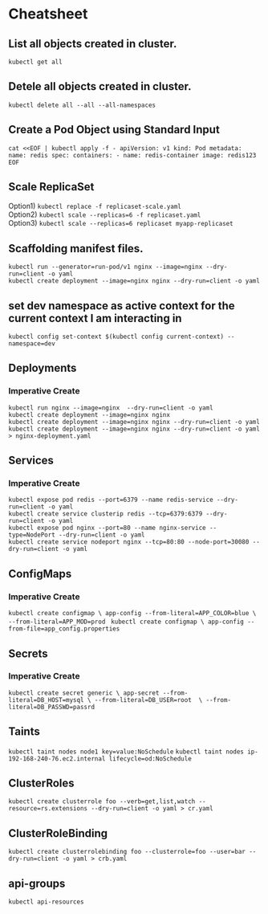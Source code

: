 # Cheatsheet
## List all objects created in cluster.
`kubectl get all`
## Detele all objects created in cluster. 
`kubectl delete all --all --all-namespaces`


## Create a Pod Object using Standard Input 
`cat <<EOF | kubectl apply -f -
apiVersion: v1
kind: Pod
metadata:
  name: redis
spec:
  containers:
    - name: redis-container
      image: redis123
EOF`

## Scale ReplicaSet
Option1) `kubectl replace -f replicaset-scale.yaml`  
Option2) `kubectl scale --replicas=6 -f replicaset.yaml`  
Option3) `kubectl scale --replicas=6 replicaset myapp-replicaset`  


## Scaffolding manifest files. 
`kubectl run --generator=run-pod/v1 nginx --image=nginx --dry-run=client -o yaml`  
`kubectl create deployment --image=nginx nginx --dry-run=client -o yaml`

## set dev namespace as active context for the current context I am interacting in
`kubectl config set-context $(kubectl config current-context) --namespace=dev`

## Deployments
### Imperative Create
`kubectl run nginx --image=nginx  --dry-run=client -o yaml`  
`kubectl create deployment --image=nginx nginx`  
`kubectl create deployment --image=nginx nginx --dry-run=client -o yaml`  
`kubectl create deployment --image=nginx nginx --dry-run=client -o yaml > nginx-deployment.yaml`  


## Services
### Imperative  Create
`kubectl expose pod redis --port=6379 --name redis-service --dry-run=client -o yaml`  
`kubectl create service clusterip redis --tcp=6379:6379 --dry-run=client -o yaml`  
`kubectl expose pod nginx --port=80 --name nginx-service --type=NodePort --dry-run=client -o yaml`  
`kubectl create service nodeport nginx --tcp=80:80 --node-port=30080 --dry-run=client -o yaml`  

## ConfigMaps
### Imperative  Create
` kubectl create configmap \
app-config --from-literal=APP_COLOR=blue \
           --from-literal=APP_MOD=prod `
` kubectl create configmap \
app-config --from-file=app_config.properties`

## Secrets
### Imperative  Create
` kubectl create secret generic \
app-secret --from-literal=DB_HOST=mysql \
           --from-literal=DB_USER=root  \
           --from-literal=DB_PASSWD=passrd `








## Taints
`kubectl taint nodes node1 key=value:NoSchedule`
`kubectl taint nodes ip-192-168-240-76.ec2.internal lifecycle=od:NoSchedule`


## ClusterRoles 
`kubectl create clusterrole foo --verb=get,list,watch --resource=rs.extensions --dry-run=client -o yaml > cr.yaml`

## ClusterRoleBinding
`kubectl create clusterrolebinding foo --clusterrole=foo --user=bar --dry-run=client -o yaml > crb.yaml`


## api-groups
`kubectl api-resources`